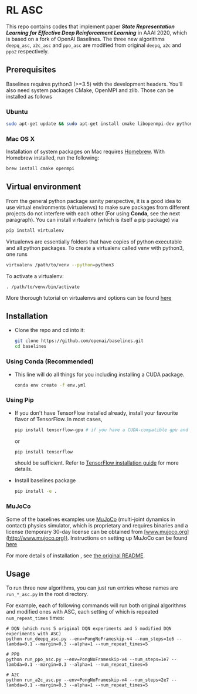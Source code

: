 # RL ASC

This repo contains codes that implement paper _**State Representation Learning for Effective Deep Reinforcement Learning**_
in AAAI 2020, which is based on a fork of OpenAI Baselines. The three new algorithms `deepq_asc`, `a2c_asc` and
`ppo_asc` are modified from original `deepq`, `a2c` and `ppo2` respectively.

## Prerequisites 
Baselines requires python3 (>=3.5) with the development headers. You'll also need system packages CMake, OpenMPI and zlib. Those can be installed as follows

### Ubuntu 
    
```bash
sudo apt-get update && sudo apt-get install cmake libopenmpi-dev python3-dev zlib1g-dev
```
    
### Mac OS X
Installation of system packages on Mac requires [Homebrew](https://brew.sh). With Homebrew installed, run the following:
```bash
brew install cmake openmpi
```
    
## Virtual environment
From the general python package sanity perspective, it is a good idea to use virtual environments (virtualenvs) to make sure packages from different projects do not interfere with each other (For using **Conda**, see the next paragraph). You can install virtualenv (which is itself a pip package) via
```bash
pip install virtualenv
```
Virtualenvs are essentially folders that have copies of python executable and all python packages.
To create a virtualenv called venv with python3, one runs 
```bash
virtualenv /path/to/venv --python=python3
```
To activate a virtualenv: 
```
. /path/to/venv/bin/activate
```
More thorough tutorial on virtualenvs and options can be found [here](https://virtualenv.pypa.io/en/stable/) 

## Installation
- Clone the repo and cd into it:
    ```bash
    git clone https://github.com/openai/baselines.git
    cd baselines
    ```

### Using Conda (Recommended)
- This line will do all things for you including installing a CUDA package.
    ```bash
    conda env create -f env.yml
    ```

### Using Pip
- If you don't have TensorFlow installed already, install your favourite flavor of TensorFlow. In most cases, 
    ```bash 
    pip install tensorflow-gpu # if you have a CUDA-compatible gpu and proper drivers
    ```
    or 
    ```bash
    pip install tensorflow
    ```
    should be sufficient. Refer to [TensorFlow installation guide](https://www.tensorflow.org/install/)
    for more details. 

- Install baselines package
    ```bash
    pip install -e .
    ```

### MuJoCo
Some of the baselines examples use [MuJoCo](http://www.mujoco.org) (multi-joint dynamics in contact) physics simulator, which is proprietary and requires binaries and a license (temporary 30-day license can be obtained from [www.mujoco.org](http://www.mujoco.org)). Instructions on setting up MuJoCo can be found [here](https://github.com/openai/mujoco-py)

For more details of installation , see [the original README](https://github.com/openai/baselines/blob/master/README.md).

## Usage

To run three new algorithms, you can just run entries whose names are `run_*_asc.py` in the root directory.

For example, each of following commands will run both original algorithms and modified ones with ASC, each setting of
which is repeated `num_repeat_times` times:

```shell script
# DQN (which runs 5 original DQN experiments and 5 modified DQN experiments with ASC)
python run_deepq_asc.py --env=PongNoFrameskip-v4 --num_steps=1e6 --lambda=0.1 --margin=0.3 --alpha=1 --num_repeat_times=5

# PPO
python run_ppo_asc.py --env=PongNoFrameskip-v4 --num_steps=1e7 --lambda=0.1 --margin=0.3 --alpha=1 --num_repeat_times=5

# A2C
python run_a2c_asc.py --env=PongNoFrameskip-v4 --num_steps=2e7 --lambda=0.1 --margin=0.3 --alpha=1 --num_repeat_times=5
```
